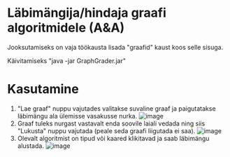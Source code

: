 # Läbimängija/hindaja graafi algoritmidele (A&A)

Jooksutamiseks on vaja töökausta lisada "graafid" kaust koos selle sisuga.

Käivitamiseks "java -jar GraphGrader.jar"

# Kasutamine

1) "Lae graaf" nuppu vajutades valitakse suvaline graaf ja paigutatakse läbimängu ala ülemisse vasakusse nurka.
   ![image](https://github.com/user-attachments/assets/a1920017-f557-4fb1-87b0-160f29bd684d)
2) Graaf tuleks nurgast vastavalt enda soovile laiali vedada ning siis "Lukusta" nuppu vajutada (peale seda graafi liigutada ei saa).
   ![image](https://github.com/user-attachments/assets/947ecf2a-79a9-4898-b1b5-257c4dd509c6)
3) Olevalt algoritmist on tipud või kaared klikitavad ja saab läbimängu alustada.
   ![image](https://github.com/user-attachments/assets/84a54fe4-8129-4bda-a95a-c4b1beffac6c)

